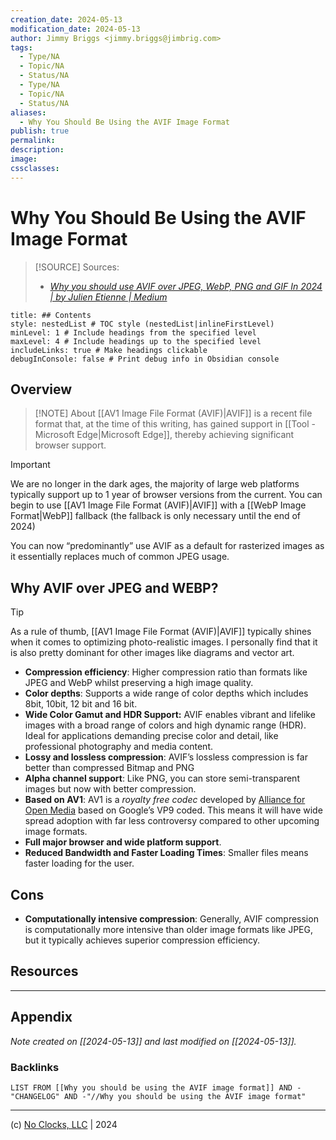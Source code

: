 ```yaml
---
creation_date: 2024-05-13
modification_date: 2024-05-13
author: Jimmy Briggs <jimmy.briggs@jimbrig.com>
tags:
  - Type/NA
  - Topic/NA
  - Status/NA
  - Type/NA
  - Topic/NA
  - Status/NA
aliases:
  - Why You Should Be Using the AVIF Image Format
publish: true
permalink: 
description: 
image: 
cssclasses: 
---
```



# Why You Should Be Using the AVIF Image Format

> [!SOURCE] Sources:
> - *[Why you should use AVIF over JPEG, WebP, PNG and GIF In 2024 | by Julien Etienne | Medium](https://medium.com/@julienetienne/why-you-should-use-avif-over-jpeg-webp-png-and-gif-in-2024-5603ac9d8781#:~:text=Why%20AVIF%20over%20JPEG%20and,12%20bit%20and%2016%20bit.)*

```table-of-contents
title: ## Contents 
style: nestedList # TOC style (nestedList|inlineFirstLevel)
minLevel: 1 # Include headings from the specified level
maxLevel: 4 # Include headings up to the specified level
includeLinks: true # Make headings clickable
debugInConsole: false # Print debug info in Obsidian console
```

## Overview

> [!NOTE] About
> [[AV1 Image File Format (AVIF)|AVIF]] is a recent file format that, at the time of this writing, has gained support in [[Tool - Microsoft Edge|Microsoft Edge]], thereby achieving significant browser support.

> [!IMPORTANT]
> We are no longer in the dark ages, the majority of large web platforms typically support up to 1 year of browser versions from the current. You can begin to use [[AV1 Image File Format (AVIF)|AVIF]] with a [[WebP Image Format|WebP]] fallback (the fallback is only necessary until the end of 2024)

You can now “predominantly” use AVIF as a default for rasterized images as it essentially replaces much of common JPEG usage.

## Why AVIF over JPEG and WEBP?

> [!TIP]
> As a rule of thumb, [[AV1 Image File Format (AVIF)|AVIF]] typically shines when it comes to optimizing photo-realistic images. I personally find that it is also pretty dominant for other images like diagrams and vector art.

-   **Compression efficiency**: Higher compression ratio than formats like JPEG and WebP whilst preserving a high image quality.
-   **Color depths**: Supports a wide range of color depths which includes 8bit, 10bit, 12 bit and 16 bit.
-   **Wide Color Gamut and HDR Support:** AVIF enables vibrant and lifelike images with a broad range of colors and high dynamic range (HDR). Ideal for applications demanding precise color and detail, like professional photography and media content.
-   **Lossy and lossless compression**: AVIF’s lossless compression is far better than compressed Bitmap and PNG
-   **Alpha channel support**: Like PNG, you can store semi-transparent images but now with better compression.
-   **Based on AV1**: AV1 is a *royalty free codec* developed by [Alliance for Open Media](https://aomedia.org/) based on Google’s VP9 coded. This means it will have wide spread adoption with far less controversy compared to other upcoming image formats.
-   **Full major browser and wide platform support**.
-   **Reduced Bandwidth and Faster Loading Times**: Smaller files means faster loading for the user.

## Cons

-   **Computationally intensive compression**: Generally, AVIF compression is computationally more intensive than older image formats like JPEG, but it typically achieves superior compression efficiency.

## Resources

***

## Appendix

*Note created on [[2024-05-13]] and last modified on [[2024-05-13]].*

### Backlinks

```dataview
LIST FROM [[Why you should be using the AVIF image format]] AND -"CHANGELOG" AND -"//Why you should be using the AVIF image format"
```

***

(c) [No Clocks, LLC](https://github.com/noclocks) | 2024